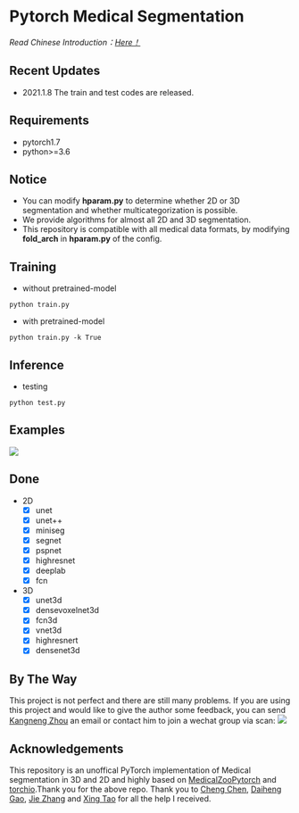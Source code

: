 # Pytorch Medical Segmentation
<i>Read Chinese Introduction：<a href='https://github.com/MontaEllis/Pytorch-Medical-Segmentation/blob/master/README-zh.md'>Here！</a></i><br />

## Recent Updates
* 2021.1.8 The train and test codes are released.


## Requirements
* pytorch1.7
* python>=3.6

## Notice
* You can modify **hparam.py** to determine whether 2D or 3D segmentation and whether multicategorization is possible.
* We provide algorithms for almost all 2D and 3D segmentation.
* This repository is compatible with all medical data formats, by modifying **fold_arch** in **hparam.py** of the config.



## Training
* without pretrained-model
```
python train.py
```
* with pretrained-model
```
python train.py -k True
```
  
## Inference
* testing
```
python test.py
```

## Examples
![](https://ellis.oss-cn-beijing.aliyuncs.com/img/20210108181532.png)



## Done
* 2D
    - [x] unet
    - [x] unet++
    - [x] miniseg
    - [x] segnet
    - [x] pspnet
    - [x] highresnet
    - [x] deeplab
    - [x] fcn
* 3D
    - [x] unet3d
    - [x] densevoxelnet3d
    - [x] fcn3d
    - [x] vnet3d
    - [x] highresnert
    - [x] densenet3d

## By The Way
This project is not perfect and there are still many problems. If you are using this project and would like to give the author some feedback, you can send [Kangneng Zhou](elliszkn@163.com) an email or contact him to join a wechat group via scan:
![](https://ellis.oss-cn-beijing.aliyuncs.com/img/20210108181721.png)

## Acknowledgements
This repository is an unoffical PyTorch implementation of Medical segmentation in 3D and 2D and highly based on [MedicalZooPytorch](https://github.com/black0017/MedicalZooPytorch) and [torchio](https://github.com/fepegar/torchio).Thank you for the above repo. Thank you to [Cheng Chen](b20170310@xs.ustb.edu.cn), [Daiheng Gao](samuel.gao023@gmail.com), [Jie Zhang](jpeter.zhang@connect.polyu.hk) and [Xing Tao](kakatao@foxmail.com) for all the help I received.